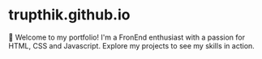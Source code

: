 # trupthik.github.io
🚀 Welcome to my portfolio! I'm a FronEnd enthusiast with a passion for HTML, CSS and Javascript. Explore my projects to see my skills in action.
